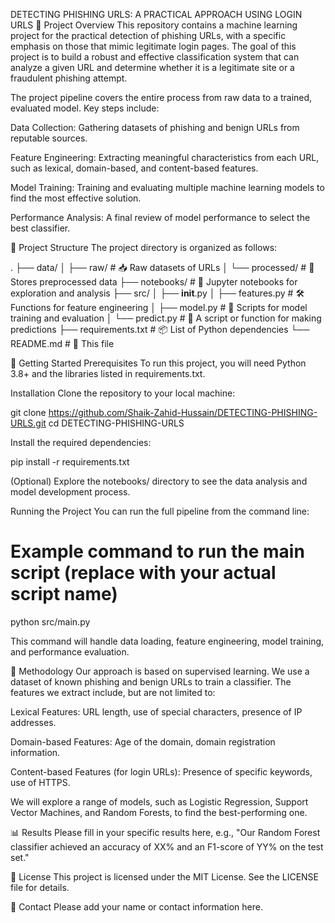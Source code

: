  DETECTING PHISHING URLS: A PRACTICAL APPROACH USING LOGIN URLS 
🚀 Project Overview
This repository contains a machine learning project for the practical detection of phishing URLs, with a specific emphasis on those that mimic legitimate login pages. The goal of this project is to build a robust and effective classification system that can analyze a given URL and determine whether it is a legitimate site or a fraudulent phishing attempt.

The project pipeline covers the entire process from raw data to a trained, evaluated model. Key steps include:

Data Collection: Gathering datasets of phishing and benign URLs from reputable sources.

Feature Engineering: Extracting meaningful characteristics from each URL, such as lexical, domain-based, and content-based features.

Model Training: Training and evaluating multiple machine learning models to find the most effective solution.

Performance Analysis: A final review of model performance to select the best classifier.

📁 Project Structure
The project directory is organized as follows:

.
├── data/
│   ├── raw/                  # 📥 Raw datasets of URLs
│   └── processed/            # 🧹 Stores preprocessed data
├── notebooks/                # 📝 Jupyter notebooks for exploration and analysis
├── src/
│   ├── __init__.py
│   ├── features.py           # 🛠️ Functions for feature engineering
│   ├── model.py              # 🧠 Scripts for model training and evaluation
│   └── predict.py            # 🔮 A script or function for making predictions
├── requirements.txt          # 📦 List of Python dependencies
└── README.md                 # 📄 This file

🚀 Getting Started
Prerequisites
To run this project, you will need Python 3.8+ and the libraries listed in requirements.txt.

Installation
Clone the repository to your local machine:

git clone https://github.com/Shaik-Zahid-Hussain/DETECTING-PHISHING-URLS.git
cd DETECTING-PHISHING-URLS


Install the required dependencies:

pip install -r requirements.txt


(Optional) Explore the notebooks/ directory to see the data analysis and model development process.

Running the Project
You can run the full pipeline from the command line:

# Example command to run the main script (replace with your actual script name)
python src/main.py


This command will handle data loading, feature engineering, model training, and performance evaluation.

🧠 Methodology
Our approach is based on supervised learning. We use a dataset of known phishing and benign URLs to train a classifier. The features we extract include, but are not limited to:

Lexical Features: URL length, use of special characters, presence of IP addresses.

Domain-based Features: Age of the domain, domain registration information.

Content-based Features (for login URLs): Presence of specific keywords, use of HTTPS.

We will explore a range of models, such as Logistic Regression, Support Vector Machines, and Random Forests, to find the best-performing one.

📊 Results
Please fill in your specific results here, e.g., "Our Random Forest classifier achieved an accuracy of XX% and an F1-score of YY% on the test set."

📜 License
This project is licensed under the MIT License. See the LICENSE file for details.

📧 Contact
Please add your name or contact information here.
